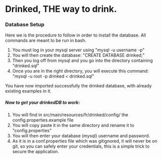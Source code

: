 # Drinked, THE way to drink.

### Database Setup
Here we is the procedure to follow in order to install the database. All commands are meant to be run in bash.

<ol>
    <li>You must log in your mysql server using "mysql -u username -p"</li>
    <li>You will then create the database: "CREATE DATABASE drinked;"</li>
    <li>Then you log off from mysql and you go into the directory containing "drinked.sql"</li>
    <li>Once you are in the right directory, you will execute this command: "mysql -u root -p drinked < drinked.sql"</li>
</ol>
You have now imported successfully the drinked database, with already existing examples in it.

##### Now to get your drinkedDB to work:

<ol>
    <li>You will find in src/main/resources/fr/drinked/config/ the config.properties.example file</li>
    <li>You will copy paste it in the same directory and rename it to "config.properties"</li>
    <li>You will then enter your database (mysql) username and password.</li>
    <li>As it is in a conf.properties file which was gitignored, it will never be on git, so you can safely enter your credentials, this is a simple trick to secure the application.</li>
</ol>